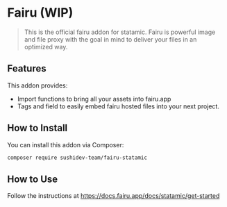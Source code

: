 # Fairu (WIP)

> This is the official fairu addon for statamic. Fairu is powerful image and file proxy with the goal in mind to deliver 
your files in an optimized way.

## Features

This addon provides:

- Import functions to bring all your assets into fairu.app
- Tags and field to easily embed fairu hosted files into your next project.

## How to Install

You can install this addon via Composer:

``` bash
composer require sushidev-team/fairu-statamic
```

## How to Use

Follow the instructions at https://docs.fairu.app/docs/statamic/get-started
